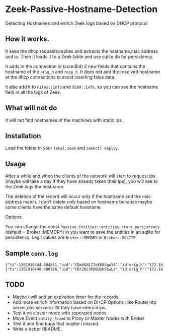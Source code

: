 # Zeek-Passive-Hostname-Detection
Detecting Hostnames and enrich Zeek logs based on DHCP protocol

## How it works.

It sees the dhcp requests/replies and extracts the hostname,mac address and ip.
Then it loads it to a Zeek table and use sqlite db for persistency.

It adds in the connection id (conn$id) 2 new fields that contains the hostname of the `orig_h` and `resp_h`. It does not add the
resolved hostname at the dhcp connections to avoid inserting false data.

It also add it to `Files::Info` and `X509::Info`, so you can see the hostname field in all the logs of Zeek.

## What will not do

It will not find hostnames of the machines with static ips.

## Installation


Load  the folder in your `local.zeek` and `zeekctl deploy`.


## Usage

After a while and when the clients of the network will start to request ips (maybe will take a day if they have already taken their ips), you will see to the Zeek logs the hostname.

The deletion of the record will occur only if the hostname and the mac address match. I don't delete only based on hostname because maybe some clients have the same default hostname.

Options:

You can change the const `Passive_Entities::entities_store_persistency` (default = Broker::MEMORY) in you want to save the entities in an sqlite for persistency. Legit values are `Broker::MEMORY` or `Broker::SQLITE`


## Sample `conn.log`

```
{"ts":1361916444.804841,"uid":"CDmVGN1I7eEE85gwY4","id.orig_h":"172.16.133.40","id.orig_p":50297,"id.resp_h":"96.43.146.48","id.resp_p":443,"id.orig_hostname":"JDT096","proto":"tcp","service":"ssl","duration":3.39282488822937,"orig_bytes":1850,"resp_bytes":3079,"conn_state":"S1","local_orig":true,"local_resp":false,"missed_bytes":0,"history":"ShADda","orig_pkts":12,"orig_ip_bytes":2342,"resp_pkts":9,"resp_ip_bytes":3451,"orig_l2_addr":"00:21:70:63:41:15","resp_l2_addr":"00:90:7f:3e:02:d0","community_id":"1:k2/On2MP068bpCHYtdVbqaxPjhA=","resp_geo.country_code":"US","resp_geo.latitude":37.751,"resp_geo.longitude":-97.822,"resp_asn.number":14340,"resp_asn.organization":"SALESFORCE"}
{"ts":1361916448.480786,"uid":"CBrZGC3h8QUak9swLa","id.orig_h":"172.16.133.34","id.orig_p":50719,"id.resp_h":"96.43.146.176","id.resp_p":443,"id.orig_hostname":"JDT168[jaalam.net]","proto":"tcp","service":"ssl","duration":3.4028120040893555,"orig_bytes":8381,"resp_bytes":12825,"conn_state":"S1","local_orig":true,"local_resp":false,"missed_bytes":0,"history":"ShADda","orig_pkts":19,"orig_ip_bytes":9153,"resp_pkts":20,"resp_ip_bytes":13637,"orig_l2_addr":"9c:8e:99:f3:8c:19","resp_l2_addr":"00:90:7f:3e:02:d0","community_id":"1:NRZMq/TxorOMcAZBa0OKyRs8cgc=","resp_geo.country_code":"US","resp_geo.latitude":37.751,"resp_geo.longitude":-97.822,"resp_asn.number":14340,"resp_asn.organization":"SALESFORCE"}
```

## TODO

- Maybe i will add an expiration timer for the records.
- Add more enrich information based on DHCP Options (like Router,ntp server,dns servers) #if they have internal ips.
- Test it on cluster mode with seperated nodes
- Move Event `entity_found` to Proxy or Master Nodes with Broker
- Test it and find bugs that maybe i missed.
- Write a better README.

